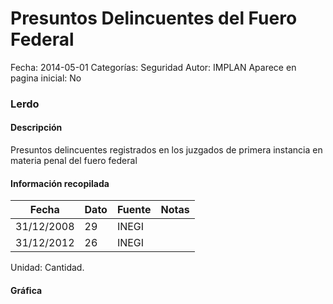 Presuntos Delincuentes del Fuero Federal
=====

Fecha: 2014-05-01
Categorías: Seguridad
Autor: IMPLAN
Aparece en pagina inicial: No

### Lerdo

#### Descripción

Presuntos delincuentes registrados en los juzgados de primera instancia en materia penal del fuero federal

<!-- break -->

#### Información recopilada

<table class="table table-hover table-bordered matriz">
  <thead>
    <tr><th>Fecha</th><th>Dato</th><th>Fuente</th><th>Notas</th></tr>
  </thead>
  <tbody>
    <tr><td class="centrado">31/12/2008</td><td class="derecha">29</td><td>INEGI</td><td></td></tr>
    <tr><td class="centrado">31/12/2012</td><td class="derecha">26</td><td>INEGI</td><td></td></tr>
  </tbody>
</table>

Unidad: Cantidad.

#### Gráfica

<div id="Morrisfospqogt" class="grafica"></div>
  <!-- JAVASCRIPT DE LA GRAFICA EN Morrisfospqogt -->
  <script>
  new Morris.Line({
    element: 'Morrisfospqogt',
    data: [
      { fecha: '2008-12-31', dato: 29 },
      { fecha: '2012-12-31', dato: 26 }
    ],
    xkey: 'fecha',
    ykeys: ['dato'],
    labels: ['Dato'],
    lineColors: ['#FF5B02'],
    xLabelFormat: function(d) {
      return d.getDate()+'/'+(d.getMonth()+1)+'/'+d.getFullYear();
    },
    dateFormat: function (ts) {
      var d = new Date(ts);
      return d.getDate() + '/' + (d.getMonth() + 1) + '/' + d.getFullYear();
    }
  });
  </script>
